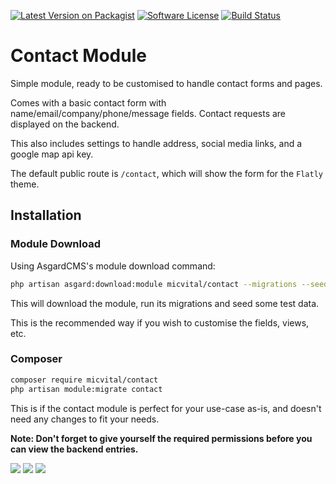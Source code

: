 [![Latest Version on Packagist](https://img.shields.io/packagist/v/asgardcms/contact.svg?style=flat-square)](https://packagist.org/packages/asgardcms/contact)
[![Software License](https://img.shields.io/badge/license-MIT-brightgreen.svg?style=flat-square)](LICENSE.md)
[![Build Status](https://img.shields.io/travis/AsgardCms/Contact/master.svg?style=flat-square)](https://travis-ci.org/AsgardCms/Contact)


# Contact Module

Simple module, ready to be customised to handle contact forms and pages.

Comes with a basic contact form with name/email/company/phone/message fields. Contact requests are displayed on the backend.

This also includes settings to handle address, social media links, and a google map api key.

The default public route is `/contact`, which will show the form for the `Flatly` theme.


## Installation

### Module Download

Using AsgardCMS's module download command:

``` bash
php artisan asgard:download:module micvital/contact --migrations --seeds
```

This will download the module, run its migrations and seed some test data.

This is the recommended way if you wish to customise the fields, views, etc.

### Composer

``` bash
composer require micvital/contact
php artisan module:migrate contact
```

This is if the contact module is perfect for your use-case as-is, and doesn't need any changes to fit your needs.

**Note: Don't forget to give yourself the required permissions before you can view the backend entries.**


![](https://cldup.com/v41guA8CAg-3000x3000.png)
![](https://cldup.com/o-G0mAB4Ge-2000x2000.png)
![](https://cldup.com/uKwiCix0qX-1200x1200.png)
